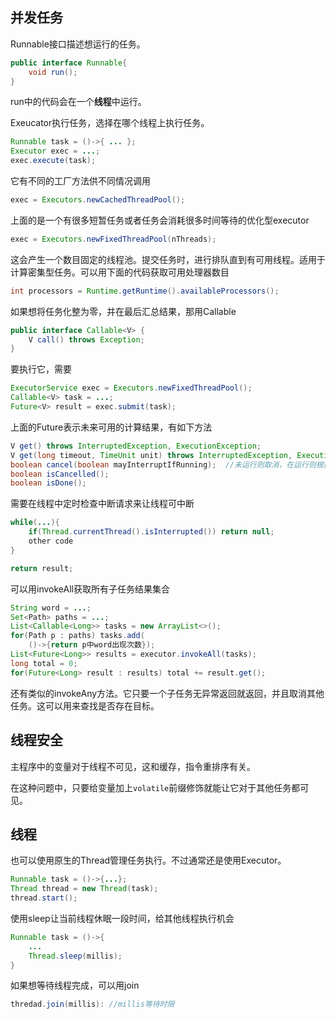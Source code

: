 ## 并发任务

Runnable接口描述想运行的任务。

```java
public interface Runnable{
    void run();
}
```

run中的代码会在一个**线程**中运行。

Exeucator执行任务，选择在哪个线程上执行任务。

```java
Runnable task = ()->{ ... };
Executor exec = ...;
exec.execute(task);
```

它有不同的工厂方法供不同情况调用

```java
exec = Executors.newCachedThreadPool();
```

上面的是一个有很多短暂任务或者任务会消耗很多时间等待的优化型executor

```java
exec = Executors.newFixedThreadPool(nThreads);
```

这会产生一个数目固定的线程池。提交任务时，进行排队直到有可用线程。适用于计算密集型任务。可以用下面的代码获取可用处理器数目

```java
int processors = Runtime.getRuntime().availableProcessors();
```

如果想将任务化整为零，并在最后汇总结果，那用Callable

```java
public interface Callable<V> {
    V call() throws Exception;
}
```

要执行它，需要

```java
ExecutorService exec = Executors.newFixedThreadPool();
Callable<V> task = ...;
Future<V> result = exec.submit(task);
```

上面的Future表示未来可用的计算结果，有如下方法

```java
V get() throws InterruptedException, ExecutionException;
V get(long timeout, TimeUnit unit) throws InterruptedException, ExecutionException, TimeoutException;
boolean cancel(boolean mayInterruptIfRunning);  //未运行则取消，在运行则根据参数真假决定是否取消
boolean isCancelled();
boolean isDone();
```

需要在线程中定时检查中断请求来让线程可中断

```java
while(...){
    if(Thread.currentThread().isInterrupted()) return null;
    other code
}

return result;
```

可以用invokeAll获取所有子任务结果集合

```java
String word = ...;
Set<Path> paths = ...;
List<Callable<Long>> tasks = new ArrayList<>();
for(Path p : paths) tasks.add(
    ()->{return p中word出现次数});
List<Future<Long>> results = executor.invokeAll(tasks);
long total = 0;
for(Future<Long> result : results) total += result.get();
```

还有类似的invokeAny方法。它只要一个子任务无异常返回就返回，并且取消其他任务。这可以用来查找是否存在目标。

## 线程安全

主程序中的变量对于线程不可见，这和缓存，指令重排序有关。

在这种问题中，只要给变量加上`volatile`前缀修饰就能让它对于其他任务都可见。

## 线程

也可以使用原生的Thread管理任务执行。不过通常还是使用Executor。

```java
Runnable task = ()->{...};
Thread thread = new Thread(task);
thread.start();
```

使用sleep让当前线程休眠一段时间，给其他线程执行机会

```java
Runnable task = ()->{
    ...
    Thread.sleep(millis);
}
```

如果想等待线程完成，可以用join

```java
thredad.join(millis): //millis等待时限
```